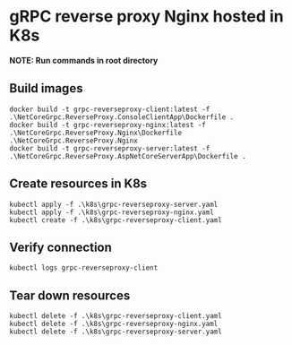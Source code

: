 # gRPC reverse proxy Nginx hosted in K8s

__NOTE: Run commands in root directory__

## Build images
```
docker build -t grpc-reverseproxy-client:latest -f .\NetCoreGrpc.ReverseProxy.ConsoleClientApp\Dockerfile .
docker build -t grpc-reverseproxy-nginx:latest -f .\NetCoreGrpc.ReverseProxy.Nginx\Dockerfile .\NetCoreGrpc.ReverseProxy.Nginx
docker build -t grpc-reverseproxy-server:latest -f .\NetCoreGrpc.ReverseProxy.AspNetCoreServerApp\Dockerfile .
```

## Create resources in K8s
```
kubectl apply -f .\k8s\grpc-reverseproxy-server.yaml
kubectl apply -f .\k8s\grpc-reverseproxy-nginx.yaml
kubectl create -f .\k8s\grpc-reverseproxy-client.yaml
```

## Verify connection
```
kubectl logs grpc-reverseproxy-client
```

## Tear down resources
```
kubectl delete -f .\k8s\grpc-reverseproxy-client.yaml
kubectl delete -f .\k8s\grpc-reverseproxy-nginx.yaml
kubectl delete -f .\k8s\grpc-reverseproxy-server.yaml
```
